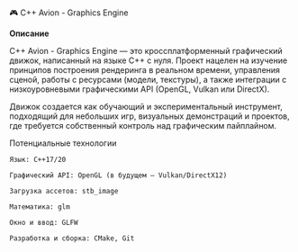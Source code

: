 🎮 C++ Avion - Graphics Engine

**Описание**

C++ Avion - Graphics Engine — это кроссплатформенный графический движок, написанный на языке C++ с нуля. Проект нацелен на изучение принципов построения рендеринга в реальном времени, управления сценой, работы с ресурсами (модели, текстуры), а также интеграции с низкоуровневыми графическими API (OpenGL, Vulkan или DirectX).

Движок создается как обучающий и экспериментальный инструмент, подходящий для небольших игр, визуальных демонстраций и проектов, где требуется собственный контроль над графическим пайплайном.

Потенциальные технологии

    Язык: C++17/20

    Графический API: OpenGL (в будущем — Vulkan/DirectX12)

    Загрузка ассетов: stb_image

    Математика: glm

    Окно и ввод: GLFW

    Разработка и сборка: CMake, Git
